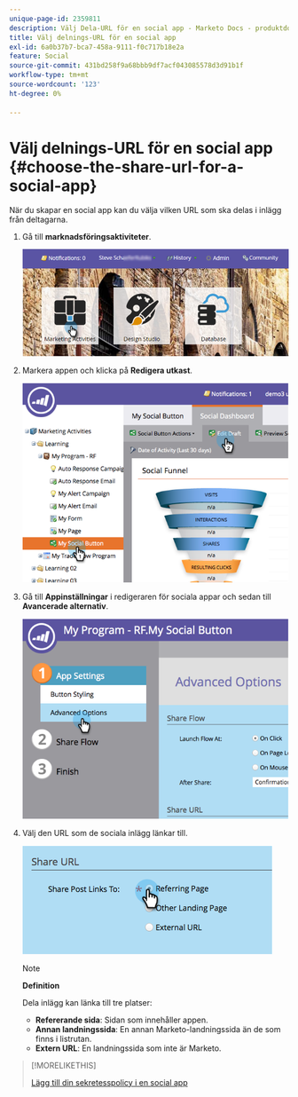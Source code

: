 ```yaml
---
unique-page-id: 2359811
description: Välj Dela-URL för en social app - Marketo Docs - produktdokumentation
title: Välj delnings-URL för en social app
exl-id: 6a0b37b7-bca7-458a-9111-f0c717b18e2a
feature: Social
source-git-commit: 431bd258f9a68bbb9df7acf043085578d3d91b1f
workflow-type: tm+mt
source-wordcount: '123'
ht-degree: 0%

---
```


# Välj delnings-URL för en social app {#choose-the-share-url-for-a-social-app}

När du skapar en social app kan du välja vilken URL som ska delas i inlägg från deltagarna.

1. Gå till **marknadsföringsaktiviteter**.

   ![](assets/login-marketing-activities-1.png)

1. Markera appen och klicka på **Redigera utkast**.

   ![](assets/image2015-4-21-11-3a12-3a12.png)

1. Gå till **Appinställningar** i redigeraren för sociala appar och sedan till **Avancerade alternativ**.

   ![](assets/image2015-4-21-11-3a14-3a46.png)

1. Välj den URL som de sociala inlägg länkar till.

   ![](assets/image2015-4-21-11-3a15-3a26.png)

   >[!NOTE]
   >
   >**Definition**
   >
   >Dela inlägg kan länka till tre platser:
   >
   >* **Refererande sida**: Sidan som innehåller appen.
   >* **Annan landningssida**: En annan Marketo-landningssida än de som finns i listrutan.
   >* **Extern URL**: En landningssida som inte är Marketo.

>[!MORELIKETHIS]
>
>[Lägg till din sekretesspolicy i en social app](/help/marketo/product-docs/demand-generation/social/social-functions/add-your-privacy-policy-to-a-social-app.md)
